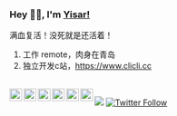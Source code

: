 ### Hey 👋🏽, I'm [Yisar!](https://www.zhihu.com/people/132yse) 

满血复活！没死就是还活着！
1. 工作 remote，肉身在青岛
2. 独立开发c站，https://www.clicli.cc

<br/>

<a href="#shibuyayuri">
  <img align="left" alt="shibuyayuri" width="22px" src="https://cdn.jsdelivr.net/npm/simple-icons@3.1.0/icons/wechat.svg" />
</a>
<a href="#1533540012">
  <img align="left" alt="1533540012" width="22px" src="https://cdn.jsdelivr.net/npm/simple-icons@3.1.0/icons/tencentqq.svg" />
</a>
<a href="https://weibo.com/oreshura">
  <img align="left" alt="世界倒数第一公主殿下m" width="22px" src="https://cdn.jsdelivr.net/npm/simple-icons@3.1.0/icons/sinaweibo.svg" />
</a>
<a href="https://www.zhihu.com/people/132yse">
  <img align="left" alt="132yse" width="22px" src="https://cdn.jsdelivr.net/npm/simple-icons@3.1.0/icons/zhihu.svg" />
</a>
<a href="https://github.com/yisar">
  <img align="left" alt="yisar" width="22px" src="https://cdn.jsdelivr.net/npm/simple-icons@3.1.0/icons/github.svg" />
</a>
<a href="https://twitter.com/132ysr">
  <img align="left" alt="Yisar | Twitter" width="22px" src="https://cdn.jsdelivr.net/npm/simple-icons@v3/icons/twitter.svg" />
</a>

![](https://visitors-by-url-pls-dont-use-this-in-your-repo.vercel.app/yisar-github-readme)
[![Twitter Follow](https://img.shields.io/twitter/follow/132ysr)](https://twitter.com/132ysr)

<br />

